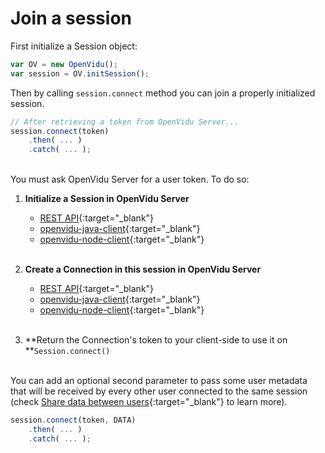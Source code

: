 # Join a session

First initialize a Session object:

```javascript
var OV = new OpenVidu();
var session = OV.initSession();
```

Then by calling `session.connect` method you can join a properly initialized session.

```javascript
// After retrieving a token from OpenVidu Server...
session.connect(token)
    .then( ... )
    .catch( ... );
```
<br>
You must ask OpenVidu Server for a user token. To do so:

1. **Initialize a Session in OpenVidu Server**
    - [REST API](reference-docs/REST-API#post-session){:target="_blank"}
    - [openvidu-java-client](reference-docs/openvidu-java-client#create-a-session){:target="_blank"}
    - [openvidu-node-client](reference-docs/openvidu-node-client#create-a-session){:target="_blank"}<br><br>

2. **Create a Connection in this session in OpenVidu Server**
    - [REST API](reference-docs/REST-API#post-connection){:target="_blank"}
    - [openvidu-java-client](reference-docs/openvidu-java-client#create-a-connection){:target="_blank"}
    - [openvidu-node-client](reference-docs/openvidu-node-client#create-a-connection){:target="_blank"}<br><br>

3. **Return the Connection's token to your client-side to use it on **`Session.connect()`<br><br>

You can add an optional second parameter to pass some user metadata that will be received by every other user connected to the same session (check [Share data between users](cheatsheet/share-data/){:target="_blank"} to learn more).

```javascript
session.connect(token, DATA)
    .then( ... )
    .catch( ... );
```